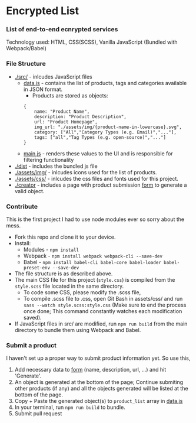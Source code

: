 # Encrypted List

### List of end-to-end ecnrypted services

Technology used: HTML, CSS(SCSS), Vanilla JavaScript (Bundled with Webpack/Babel)

### File Structure

- [./src/](https://github.com/oneminch/encryptedlist/tree/master/src) - inlcudes JavaScript files
    - [data.js](https://github.com/oneminch/encryptedlist/tree/master/src/data.js) - contains the list of products, tags and categories available in JSON format.
      - Products are stored as objects:
      ```
      {
          name: "Product Name",
          description: "Product Description",
          url: "Product Homepage",
          img_url: "./assets/img/{product-name-in-lowercase}.svg",
          category: ["All","Category Types (e.g. Email)","..."],
          tags: ["all","Tag Types (e.g. open-source)","..."]     
      }
      ```
    - [main.js](https://github.com/oneminch/encryptedlist/tree/master/src/main.js) - renders these values to the UI and is responsible for filtering functionality
- [./dist](https://github.com/oneminch/encryptedlist/tree/master/dist) - includes the bundled js file
- [./assets/img/](https://github.com/oneminch/encryptedlist/tree/master/assets/img) - inlcudes icons used for the list of products.
- [./assets/css/](https://github.com/oneminch/encryptedlist/tree/master/assets/css) - inlcudes the css files and fonts used for this project.
- [./creator](https://github.com/oneminch/encryptedlist/tree/master/creator) - includes a page with product submission [form](https://oneminch.github.io/encryptedlist/creator) to generate a valid object.


### Contribute

This is the first project I had to use node modules ever so sorry about the mess.
- Fork this repo and clone it to your device.
- Install: 
    - Modules - `npm install`
    - Webpack - `npm install webpack webpack-cli --save-dev`
    - Babel - `npm install babel-cli babel-core babel-loader babel-preset-env --save-dev`
- The file structure is as described above.
- The main CSS file for this project (`style.css`) is compiled from the `style.scss` file located in the same directory. 
    - To code some CSS, please modify the .scss file,
    - To compile .scss file to .css, open Git Bash in assets/css/ and run `sass --watch style.scss:style.css` (Make sure to end the process once done; This command constantly watches each modification saved).
- If JavaScript files in src/ are modified, run `npm run build` from the main directory to bundle them using Webpack and Babel.  

### Submit a product

I haven't set up a proper way to submit product information yet. So use this,
1. Add necessary data to  [form](https://oneminch.github.io/encryptedlist/creator) (name, description, url, ...) and hit 'Generate'.
2. An object is generated at the bottom of the page; Continue submiting other products (if any) and all the objects generated will be listed at the bottom of the page.
3. Copy + Paste the generated object(s) to `product_list` array in [data.js](https://github.com/oneminch/encryptedlist/tree/master/src/data.js)
4. In your terminal, run `npm run build` to bundle.
5. Submit pull request
